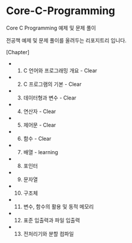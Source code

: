 # Core-C-Programming
Core C Programming 예제 및 문제 풀이

전공책 예제 및 문제 풀이를 올려두는 리포지트리 입니다.

[Chapter]
 -  1. C 언어와 프로그래밍 개요 - Clear
 -  2. C 프로그램의 기본 - Clear
 -  3. 데이터형과 변수 - Clear
 -  4. 연산자 - Clear
 -  5. 제어문 - Clear
 -  6. 함수 - Clear
 -  7. 배열 - learning
 -  8. 포인터
 -  9. 문자열
 - 10. 구조체
 - 11. 변수, 함수의 활용 및 동적 메모리
 - 12. 표준 입출력과 파일 입출력
 - 13. 전처리기와 분할 컴파일
